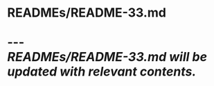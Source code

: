 # READMEs/README-33.md <br><br> --- <br> _READMEs/README-33.md will be updated with relevant contents._